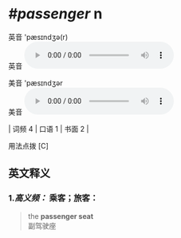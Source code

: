 # ***\#passenger*** n
英音 'pæsɪndʒə(r)  
英音
<audio src="./media/passenger-B.aac" controls="controls"></audio>

美音 'pæsɪndʒər  
美音
<audio src="./media/passenger.aac" controls="controls"></audio>



| 词频 4 | 口语 1 | 书面 2 |  

用法点拨  [C]

英文释义
---
### 1.*高义频：* **乘客；旅客：**  

 > the **passenger seat**  
 > 副驾驶座    


